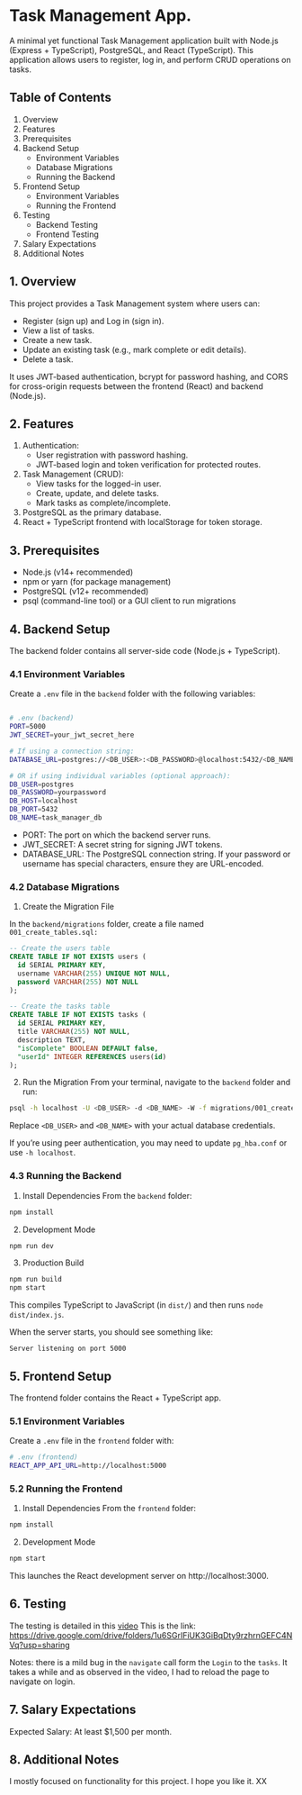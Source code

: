 # Task Management App.

A minimal yet functional Task Management application built with Node.js (Express + TypeScript), PostgreSQL, and React (TypeScript). This application allows users to register, log in, and perform CRUD operations on tasks.

## Table of Contents
1. Overview
2. Features
3. Prerequisites
4. Backend Setup
   * Environment Variables
   * Database Migrations
   * Running the Backend
5. Frontend Setup
   * Environment Variables
   * Running the Frontend
6. Testing
   * Backend Testing
   * Frontend Testing
7. Salary Expectations
8. Additional Notes

## 1. Overview
This project provides a Task Management system where users can:

* Register (sign up) and Log in (sign in).
* View a list of tasks.
* Create a new task.
* Update an existing task (e.g., mark complete or edit details).
* Delete a task.

It uses JWT-based authentication, bcrypt for password hashing, and CORS for cross-origin requests between the frontend (React) and backend (Node.js).

## 2. Features

1. Authentication:
   * User registration with password hashing.
   * JWT-based login and token verification for protected routes.
2. Task Management (CRUD):
   * View tasks for the logged-in user.
   * Create, update, and delete tasks.
   * Mark tasks as complete/incomplete.
3. PostgreSQL as the primary database.
4. React + TypeScript frontend with localStorage for token storage.


## 3. Prerequisites

* Node.js (v14+ recommended)
* npm or yarn (for package management)
* PostgreSQL (v12+ recommended)
* psql (command-line tool) or a GUI client to run migrations

## 4. Backend Setup
The backend folder contains all server-side code (Node.js + TypeScript).

### 4.1 Environment Variables

Create a ``.env`` file in the ``backend`` folder with the following variables:
```bash

# .env (backend)
PORT=5000
JWT_SECRET=your_jwt_secret_here

# If using a connection string:
DATABASE_URL=postgres://<DB_USER>:<DB_PASSWORD>@localhost:5432/<DB_NAME>

# OR if using individual variables (optional approach):
DB_USER=postgres
DB_PASSWORD=yourpassword
DB_HOST=localhost
DB_PORT=5432
DB_NAME=task_manager_db

```
* PORT: The port on which the backend server runs.
* JWT_SECRET: A secret string for signing JWT tokens.
* DATABASE_URL: The PostgreSQL connection string. If your password or username has special characters, ensure they are URL-encoded.

### 4.2 Database Migrations

1. Create the Migration File

In the ``backend/migrations`` folder, create a file named ``001_create_tables.sql:``

```sql
-- Create the users table
CREATE TABLE IF NOT EXISTS users (
  id SERIAL PRIMARY KEY,
  username VARCHAR(255) UNIQUE NOT NULL,
  password VARCHAR(255) NOT NULL
);

-- Create the tasks table
CREATE TABLE IF NOT EXISTS tasks (
  id SERIAL PRIMARY KEY,
  title VARCHAR(255) NOT NULL,
  description TEXT,
  "isComplete" BOOLEAN DEFAULT false,
  "userId" INTEGER REFERENCES users(id)
);

```
2. Run the Migration
From your terminal, navigate to the ``backend`` folder and run:
```bash
psql -h localhost -U <DB_USER> -d <DB_NAME> -W -f migrations/001_create_tables.sql

```
Replace ``<DB_USER>`` and ``<DB_NAME>`` with your actual database credentials.

If you’re using peer authentication, you may need to update ``pg_hba.conf`` or use ``-h localhost``.

### 4.3 Running the Backend
1. Install Dependencies
From the ``backend`` folder:
```bash
npm install
```
2. Development Mode

```bash
npm run dev
```
3. Production Build
```bash
npm run build
npm start
```
This compiles TypeScript to JavaScript (in ``dist/``) and then runs ``node dist/index.js``.

When the server starts, you should see something like:
```
Server listening on port 5000

```

## 5. Frontend Setup
The frontend folder contains the React + TypeScript app.

### 5.1 Environment Variables

Create a ``.env`` file in the ``frontend`` folder with:

```bash 
# .env (frontend)
REACT_APP_API_URL=http://localhost:5000

```
### 5.2 Running the Frontend

1. Install Dependencies
From the ``frontend`` folder:
```bash 
npm install
```
2. Development Mode
```bash 
npm start
```
This launches the React development server on http://localhost:3000.

## 6. Testing
The testing is detailed in this [video](https://drive.google.com/drive/folders/1u6SGrIFiUK3GiBqDty9rzhrnGEFC4NVq?usp=sharing)
This is the link: https://drive.google.com/drive/folders/1u6SGrIFiUK3GiBqDty9rzhrnGEFC4NVq?usp=sharing

Notes: there is a mild bug in the ``navigate`` call form the ``Login`` to the ``tasks``. It takes a while and as observed in the video, I had to reload the page to navigate on login.


## 7. Salary Expectations
Expected Salary: At least $1,500 per month.


## 8. Additional Notes

I mostly focused on functionality for this project. 
I hope you like it. XX